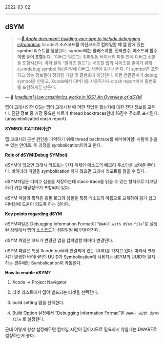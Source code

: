 2022-03-02

---
## dSYM

> *—[👀 Apple document: building your app to include debugging infromation](https://developer.apple.com/documentation/xcode/building-your-app-to-include-debugging-information)*
Xcode가 **소스코드를 머신코드로 컴파일할 때 앱 안에 있는 symbol 리스트를 생성**한다. **symbol에는 클래스이름, 전역변수, 메소드와 함수 이름 등이 포함**된다. “디버그 빌드”는 컴파일된 바이너리 파일 안에 디버그 심볼을 포함시킨다. 이와 달리 “릴리즈 빌드"는 배포할 앱의 사이즈를 줄이기 위해 `dSYM`(debug symbol file)파일에 디버그 심볼을 위치시킨다.
이 symbol은 포함하고 있는 정보들이 정의된 파일 및 줄번호에 해당한다. 이런 연관관계가 debug symbol을 만들고, Xcode에서 디버거를 사용하거나 crash report에서 줄번호를 포함하게끔 만든다.
> 

*— 👀 [[medium] How crashlytics works in iOS? An Overview of dSYM](https://medium.com/naukri-engineering/overview-of-dsym-crashlytics-in-ios-dfd72eae8b58)*

앱이 크래시되면 OS는 앱이 크래시될 때 어떤 작업을 했는지에 대한 진단 정보를 모은다. 진단 정보 중 가장 중요한 파트가 thread backtraces인데 16진수 주소로 표시된다. (unsymbolicated crash report)

**SYMBOLICATION이란?**

앱 크래시의 근본 원인을 파악하기 위해 thread backtrace를 해석해야함! 사람이 읽을 수 있는 언어로. 이 과정을 symbolication이라고 한다.

**Role of dSYM(Debug SYMbol)**

dSYM이 없으면 크래시 리포트는 단지 객체와 메소드의 메모리 주소만을 보여줄 뿐이다. 바이너리 파일을 symbolication 하지 않으면 크래시 리포트를 읽을 수 없다.

dSYM파일은 디버그 심볼을 저장하는데 stack-trace를 읽을 수 있는 형식으로 디코딩하기 위한 매핑정보가 포함되어 있다.

dSYM 파일의 목적은 충돌 로그의 심볼을 특정 메소드의 이름으로 교체하여 읽기 쉽고 디버깅에 도움이 되도록 하는 것이다.

**Key points regarding dSYM**

dSYM파일은 Debugging Information Format이 “`DWARF with dSYM file`”로 설정된 상태에서 앱의 소스코드가 컴파일될 때 만들어진다.

dSYM 파일은 코드가 변경된 앱을 컴파일할 때마다 변경된다.

dSYM 파일은 특정 Xcode build와 연결되어 있는 UUID를 가지고 있다. 따라서 크래시가 발생한 바이너리의 UUID가 Symbolication에 사용되는 dSYM의 UUID와 일치하는 경우에만 Symbolication이 작동한다.

**How to enable dSYM?**

1. Xcode → Project Navigator 

2. 타겟 리스트에서 앱이 빌드되는 타겟을 선택한다.

3. build setting 탭을 선택한다.

4. Build Option 설정에서 “Debugging Information Format”을 `DWARF with dSYM file` 로 설정한다.

근데 이렇게 항상 설정해두면 컴파일 시간이 길어지므로 필요하지 않을때는 DWARF로 설정하는게 좋다.